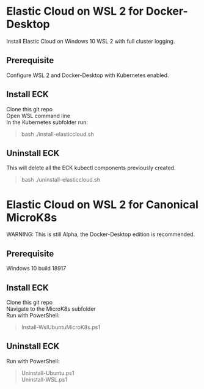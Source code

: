 # Elastic Cloud on WSL 2 for Docker-Desktop
Install Elastic Cloud on Windows 10 WSL 2 with full cluster logging.

## Prerequisite
Configure WSL 2 and Docker-Desktop with Kubernetes enabled.

## Install ECK
Clone this git repo\
Open WSL command line\
In the Kubernetes subfolder run:
> bash ./install-elasticcloud.sh  

## Uninstall ECK
This will delete all the ECK kubectl components previously created.
> bash ./uninstall-elasticcloud.sh


# Elastic Cloud on WSL 2 for Canonical MicroK8s
WARNING: This is still Alpha, the Docker-Desktop edition is recommended.

## Prerequisite
Windows 10 build 18917

## Install ECK
Clone this git repo\
Navigate to the MicroK8s subfolder\
Run with PowerShell:
> Install-WslUbuntuMicroK8s.ps1

## Uninstall ECK
Run with PowerShell:
> Uninstall-Ubuntu.ps1\
> Uninstall-WSL.ps1
